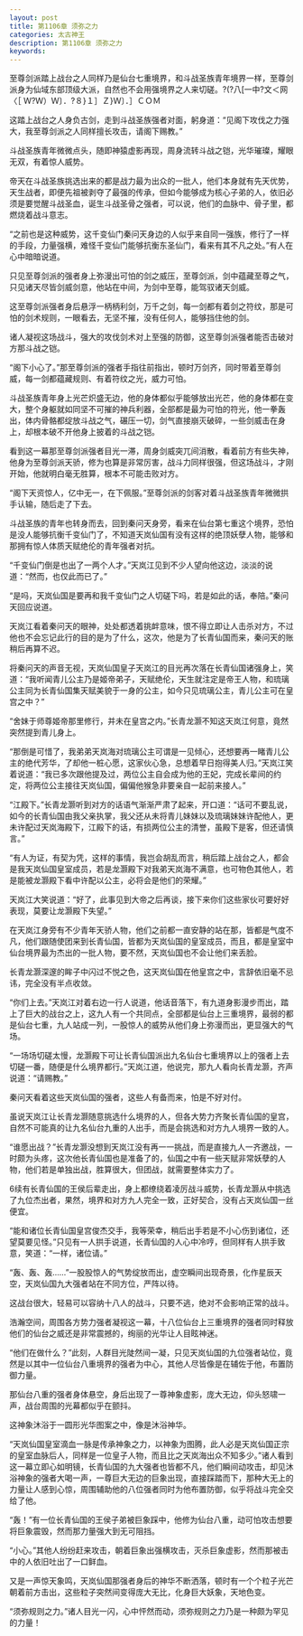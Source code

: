 ```yaml
---
layout: post
title: 第1106章 须弥之力
categories: 太古神王
description: 第1106章 须弥之力
keywords:
---
```


至尊剑派踏上战台之人同样乃是仙台七重境界，和斗战圣族青年境界一样，至尊剑派身为仙域东部顶级大派，自然也不会用强境界之人来切磋。?(?八[一中?文＜网〈［  Ｗ?Ｗ）Ｗ〕．?８}１］Ｚ}Ｗ〕．］ＣＯＭ

这踏上战台之人身负古剑，走到斗战圣族强者对面，躬身道：“见阁下攻伐之力强大，我至尊剑派之人同样擅长攻击，请阁下赐教。”

斗战圣族青年微微点头，随即神猿虚影再现，周身流转斗战之铠，光华璀璨，耀眼无双，有着惊人威势。

帝天在斗战圣族挑选出来的都是战力最为出众的一批人，他们本身就有先天优势，天生战者，即便先祖被剥夺了最强的传承，但如今能够成为核心子弟的人，依旧必须是要觉醒斗战圣血，诞生斗战圣骨之强者，可以说，他们的血脉中、骨子里，都燃烧着战斗意志。

“之前也是这种威势，这千变仙门秦问天身边的人似乎来自同一强族，修行了一样的手段，力量强横，难怪千变仙门能够抗衡东圣仙门，看来有其不凡之处。”有人在心中暗暗说道。

只见至尊剑派的强者身上弥漫出可怕的剑之威压，至尊剑派，剑中蕴藏至尊之气，只见诸天尽皆剑威剑意，他站在中间，为剑中至尊，能驾驭诸天剑威。

这至尊剑派强者身后悬浮一柄柄利剑，万千之剑，每一剑都有着剑之符纹，那是可怕的剑术规则，一眼看去，无坚不摧，没有任何人，能够挡住他的剑。

诸人凝视这场战斗，强大的攻伐剑术对上至强的防御，这至尊剑派强者能否击破对方那斗战之铠。

“阁下小心了。”那至尊剑派的强者手指往前指出，顿时万剑齐，同时带着至尊剑威，每一剑都蕴藏规则、有着符纹之光，威力可怕。

斗战圣族青年身上光芒炽盛无边，他的身体都似乎能够放出光芒，他的身体都在变大，整个身躯就如同坚不可摧的神兵利器，全部都是最为可怕的符光，他一拳轰出，体内骨骼都绽放斗战之气，碾压一切，剑气直接崩灭破碎，一些剑威击在身上，却根本破不开他身上披着的斗战之铠。

看到这一幕那至尊剑派强者目光一滞，周身剑威突兀间消散，看着前方有些失神，他身为至尊剑派天骄，修为也算是非常厉害，战斗力同样很强，但这场战斗，才刚开始，他就明白毫无胜算，根本不可能击败对方。

“阁下天资惊人，亿中无一，在下佩服。”至尊剑派的剑客对着斗战圣族青年微微拱手认输，随后走了下去。

斗战圣族的青年也转身而去，回到秦问天身旁，看来在仙台第七重这个境界，恐怕是没人能够抗衡千变仙门了，不知道天岚仙国有没有这样的绝顶妖孽人物，能够和那拥有惊人体质天赋绝伦的青年强者对抗。

“千变仙门倒是也出了一两个人才。”天岚江见到不少人望向他这边，淡淡的说道：“然而，也仅此而已了。”

“是吗，天岚仙国是要再和我千变仙门之人切磋下吗，若是如此的话，奉陪。”秦问天回应说道。

天岚江看着秦问天的眼神，处处都透着挑衅意味，恨不得立即让人击杀对方，不过他也不会忘记此行的目的是为了什么，这次，他是为了长青仙国而来，秦问天的账稍后再算不迟。

将秦问天的声音无视，天岚仙国皇子天岚江的目光再次落在长青仙国诸强身上，笑道：“我听闻青儿公主乃是姬帝弟子，天赋绝伦，天生就注定是帝王人物，和琉璃公主同为长青仙国集天赋美貌于一身的公主，如今只见琉璃公主，青儿公主可在皇宫之中？”

“舍妹于师尊姬帝那里修行，并未在皇宫之内。”长青龙灏不知这天岚江何意，竟然突然提到青儿身上。

“那倒是可惜了，我弟弟天岚海对琉璃公主可谓是一见倾心，还想要再一睹青儿公主的绝代芳华，了却他一桩心愿，这家伙心急，总想着早日抱得美人归。”天岚江笑着说道：“我已多次跟他提及过，两位公主自会成为他的王妃，完成长辈间的约定，将两位公主接往天岚仙国，偏偏他猴急非要亲自一起前来接人。”

“江殿下。”长青龙灏听到对方的话语气渐渐严肃了起来，开口道：“话可不要乱说，如今的长青仙国由我父亲执掌，我父还从未将青儿妹妹以及琉璃妹妹许配他人，更未许配过天岚海殿下，江殿下的话，有损两位公主的清誉，虽殿下是客，但还请慎言。”

“有人为证，有契为凭，这样的事情，我岂会胡乱而言，稍后踏上战台之人，都会是我天岚仙国皇室成员，若是龙灏殿下对我弟天岚海不满意，也可物色其他人，若是能被龙灏殿下看中许配以公主，必将会是他们的荣耀。”

天岚江大笑说道：“好了，此事见到大帝之后再谈，接下来你们这些家伙可要好好表现，莫要让龙灏殿下失望。”

在天岚江身旁有不少青年天骄人物，他们之前都一直安静的站在那，皆都是气度不凡，他们跟随使团来到长青仙国，皆都为天岚仙国的皇室成员，而且，都是皇室中仙台境界最为杰出的一批人物，要不然，天岚仙国也不会让他们来丢脸。

长青龙灏深邃的眸子中闪过不悦之色，这天岚仙国在他皇宫之中，言辞依旧毫不忌讳，完全没有半点收敛。

“你们上去。”天岚江对着右边一行人说道，他话音落下，有九道身影漫步而出，踏上了巨大的战台之上，这九人有一个共同点，全部都是仙台上三重境界，最弱的都是仙台七重，九人站成一列，一股惊人的威势从他们身上弥漫而出，更显强大的气场。

“一场场切磋太慢，龙灏殿下可让长青仙国派出九名仙台七重境界以上的强者上去切磋一番，随便是什么境界都行。”天岚江道，他说完，那九人看向长青龙灏，齐声说道：“请赐教。”

秦问天看着这些天岚仙国的强者，这些人有备而来，怕是不好对付。

虽说天岚江让长青龙灏随意挑选什么境界的人，但各大势力齐聚长青仙国的皇宫，自然不可能真的让九名仙台九重的人出手，而是会挑选和对方九人境界一致的人。

“谁愿出战？”长青龙灏没想到天岚江没有再一一挑战，而是直接九人一齐邀战，一时颇为头疼，这次他长青仙国也是准备了的，仙国之中有一些天赋非常妖孽的人物，他们若是单独出战，胜算很大，但团战，就需要整体实力了。

6续有长青仙国的王侯后辈走出，身上都缭绕着凌厉战斗威势，长青龙灏从中挑选了九位杰出者，果然，境界和对方九人完全一致，正好契合，没有占天岚仙国一丝便宜。

“能和诸位长青仙国皇宫俊杰交手，我等荣幸，稍后出手若是不小心伤到诸位，还望莫要见怪。”只见有一人拱手说道，长青仙国的人心中冷哼，但同样有人拱手致意，笑道：“一样，诸位请。”

“轰、轰、轰……”一股股惊人的气势绽放而出，虚空瞬间出现奇景，化作星辰天空，天岚仙国九大强者站在不同方位，严阵以待。

这战台很大，轻易可以容纳十八人的战斗，只要不逃，绝对不会影响正常的战斗。

浩瀚空间，周围各方势力强者凝视这一幕，十八位仙台上三重境界的强者同时释放他们的仙台之威还是非常震撼的，绚丽的光华让人目眩神迷。

“他们在做什么？”此刻，人群目光陡然间一凝，只见天岚仙国的九位强者站位，竟然是以其中一位仙台八重境界的强者为中心，其他人尽皆像是在辅佐于他，布置防御力量。

那仙台八重的强者身体悬空，身后出现了一尊神象虚影，庞大无边，仰头怒啸一声，战台周围的光幕都似乎在颤抖。

这神象沐浴于一圆形光华图案之中，像是沐浴神华。

“天岚仙国皇室滴血一脉是传承神象之力，以神象为图腾，此人必是天岚仙国正宗的皇室血脉后人，同样是一位皇子人物，而且比之天岚海出众不知多少。”诸人看到这一幕立即心如明镜，长青仙国的九大强者也皆都不凡，他们瞬间动攻击，却见沐浴神象的强者大喝一声，一尊巨大无边的巨象出现，直接踩踏而下，那种大无上的力量让人感到心惊，周围辅助他的八位强者同时为他布置防御，似乎将战斗完全交给了他。

“轰！”有一位长青仙国的王侯子弟被巨象踩中，他修为仙台八重，动可怕攻击想要将巨象震毁，然而那力量强大到无可阻挡。

“小心。”其他人纷纷赶来攻击，朝着巨象出强横攻击，灭杀巨象虚影，然而那被击中的人依旧吐出了一口鲜血。

又是一声惊天象鸣，天岚仙国那强者身后的神华不断洒落，顿时有一个个粒子光芒朝着前方击出，这些粒子突然间变得庞大无比，化身巨大妖象，天地色变。

“须弥规则之力。”诸人目光一闪，心中怦然而动，须弥规则之力乃是一种颇为罕见的力量！
